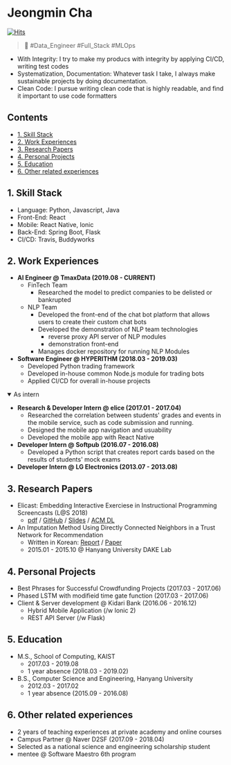 # **Jeongmin Cha**
[![Hits](https://hits.seeyoufarm.com/api/count/incr/badge.svg?url=https%3A%2F%2Fgithub.com%2Fjeongmincha%2Fresume)](https://hits.seeyoufarm.com)

> 🤩 \#Data_Engineer \#Full_Stack \#MLOps  

* With Integrity: I try to make my producs with integrity by applying CI/CD, writing test codes
* Systematization, Documentation: Whatever task I take, I always make sustainable projects by doing documentation.
* Clean Code: I pursue writing clean code that is highly readable, and find it important to use code formatters

## Contents
* [1. Skill Stack](#1-skill-stack)
* [2. Work Experiences](#2-work-experiences)
* [3. Research Papers](#3-research-papers)
* [4. Personal Projects](#4-personal-projects)
* [5. Education](#5-education)
* [6. Other related experiences](#6-other-related-experiences)


## 1. Skill Stack
* Language: Python, Javascript, Java
* Front-End: React
* Mobile: React Native, Ionic
* Back-End: Spring Boot, Flask
* CI/CD: Travis, Buddyworks


## 2. Work Experiences
* **AI Engineer @ TmaxData (2019.08 - CURRENT)**
  * FinTech Team
    * Researched the model to predict companies to be delisted or bankrupted
  * NLP Team
    * Developed the front-end of the chat bot platform that allows users to create their custom chat bots
    * Developed the demonstration of NLP team technologies 
      * reverse proxy API server of NLP modules
      * demonstration front-end
    * Manages docker repository for running NLP Modules
* **Software Engineer @ HYPERITHM (2018.03 - 2019.03)**
  * Developed Python trading framework
  * Developed in-house common Node.js module for trading bots
  * Applied CI/CD for overall in-house projects

<details open>
<summary>As intern</summary>
<div markdown="1">

* **Research & Developer Intern @ elice (2017.01 - 2017.04)**
  * Researched the correlation between students' grades and events in the mobile service, such as code submission and running.
  * Designed the mobile app navigation and usuability
  * Developed the mobile app with React Native
* **Developer Intern @ Softpub (2016.07 - 2016.08)**
  * Developed a Python script that creates report cards based on the results of students' mock exams
* **Developer Intern @ LG Electronics (2013.07 - 2013.08)**
</div>
</details>




## 3. Research Papers
* Elicast: Embedding Interactive Exerciese in Instructional Programming Screencasts (L@S 2018)
  * [pdf](https://uilab.kaist.ac.kr/assets/research/UIST2018/uist2018_park.pdf) / [GitHub](https://github.com/elicast-research/elicast) / [Slides](https://uilab.kaist.ac.kr/assets/research/LAS2018/las2018_park_slides.pdf) / [ACM DL](https://dl.acm.org/citation.cfm?id=3231657)
* An Imputation Method Using Directly Connected Neighbors in a Trust Network for Recommendation
  * Written in Korean: [Report](https://jeongmincha.github.io/assets/projects/research/recommender-system/recommender-system-report.pdf) / [Paper](https://jeongmincha.github.io/assets/projects/research/recommender-system/recommender-system-paper.pdf)
  * 2015.01 - 2015.10 @ Hanyang University DAKE Lab


## 4. Personal Projects
* Best Phrases for Successful Crowdfunding Projects (2017.03 - 2017.06)
* Phased LSTM with modifieid time gate function (2017.03 - 2017.06)
* Client & Server development @ Kidari Bank (2016.06 - 2016.12)
  * Hybrid Mobile Application (/w Ionic 2)
  * REST API Server (/w Flask)


## 5. Education
* M.S., School of Computing, KAIST
  * 2017.03 - 2019.08
  * 1 year absence (2018.03 - 2019.02)
* B.S., Computer Science and Engineering, Hanyang University
  * 2012.03 - 2017.02
  * 1 year absence (2015.09 - 2016.08)


## 6. Other related experiences
* 2 years of teaching experiences at private academy and online courses
* Campus Partner @ Naver D2SF (2017.09 - 2018.04)
* Selected as a national science and engineering scholarship student
* mentee @ Software Maestro 6th program